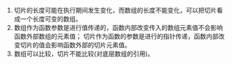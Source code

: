 
1.  切片的长度可能在执行期间发生变化，而数组的长度不能变化，可以把切片看成一个长度可变的数组。
2.  数组作为函数参数是进行值传递的，函数内部改变传入的数组元素值不会影响函数外部数组的元素值； 切片作为函数的参数是进行的指针传递，函数内部改变切片的值会影响函数外部的切片元素值。
3.  数组可以比较，切片不能比较(对底层数组的引用)。